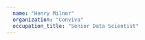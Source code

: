 ```yaml
---
  name: "Henry Milner"
  organization: "Conviva"
  occupation_title: "Senior Data Scientist"
---
```

